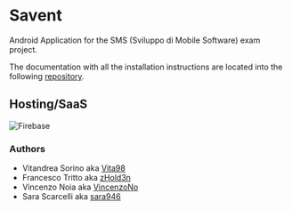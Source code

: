 # Savent
Android Application for the SMS (Sviluppo di Mobile Software) exam project.

The documentation with all the installation instructions are located into the following [repository](https://github.com/VIFRASA-ORG/Savent_Documentation "Documentation Repository").


## Hosting/SaaS
![Firebase](https://img.shields.io/badge/firebase-%23039BE5.svg?style=for-the-badge&logo=firebase)


### Authors 
* Vitandrea Sorino aka [Vita98](https://github.com/Vita98 "Vita98's profile")
* Francesco Tritto aka [zHold3n](https://github.com/zHold3n "zHold3n's profile")
* Vincenzo Noia aka [VincenzoNo](https://github.com/VincenzoNo "VincenzoNo's profile")
* Sara Scarcelli aka [sara946](https://github.com/sara946 "sara946's profile")
